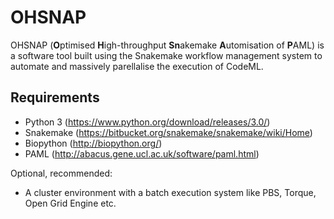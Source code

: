 # OHSNAP
OHSNAP (**O**ptimised **H**igh-throughput **Sn**akemake **A**utomisation of **P**AML) is a software tool built using the Snakemake workflow management system to automate and massively parellalise the execution of CodeML.

## Requirements
- Python 3 (https://www.python.org/download/releases/3.0/)
- Snakemake (https://bitbucket.org/snakemake/snakemake/wiki/Home)
- Biopython (http://biopython.org/)
- PAML (http://abacus.gene.ucl.ac.uk/software/paml.html)

Optional, recommended:
- A cluster environment with a batch execution system like PBS, Torque, Open Grid Engine etc.

